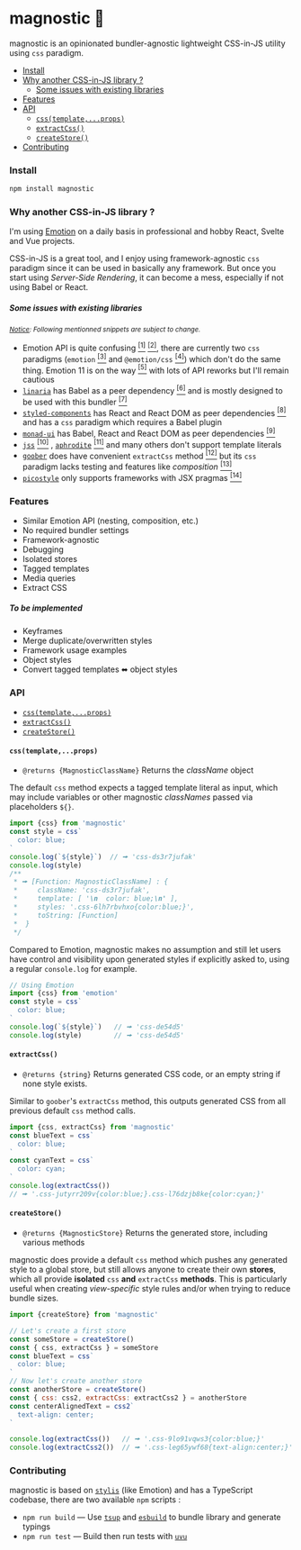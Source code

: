# magnostic 🧲

magnostic is an opinionated bundler-agnostic lightweight CSS-in-JS utility using `css` paradigm.

- [Install](https://github.com/tommywalkie/magnostic#install)
- [Why another CSS-in-JS library ?](https://github.com/tommywalkie/magnostic#why-another-css-in-js-library-)
  - [Some issues with existing libraries](https://github.com/tommywalkie/magnostic#some-issues-with-existing-libraries)
- [Features](https://github.com/tommywalkie/magnostic#features)
- [API](https://github.com/tommywalkie/magnostic#api)
  - [`css(template,...props)`](https://github.com/tommywalkie/magnostic#csstemplateprops)
  - [`extractCss()`](https://github.com/tommywalkie/magnostic#extractcss)
  - [`createStore()`](https://github.com/tommywalkie/magnostic#createstore)
- [Contributing](https://github.com/tommywalkie/magnostic#contributing)

### Install

```bash
npm install magnostic
```

### Why another CSS-in-JS library ?

I'm using [Emotion](https://github.com/emotion-js/emotion) on a daily basis in professional and hobby React, Svelte and Vue projects. 

CSS-in-JS is a great tool, and I enjoy using framework-agnostic `css` paradigm since it can be used in basically any framework. But once you start using _Server-Side Rendering_, it can become a mess, especially if not using Babel or React.

##### Some issues with existing libraries

<sup>_<u>Notice</u>: Following mentionned snippets are subject to change._</sup>

- Emotion API is quite confusing [<sup>[1]</sup>](https://github.com/emotion-js/emotion/issues/1342) [<sup>[2]</sup>](https://github.com/emotion-js/emotion/issues/1635), there are currently two `css` paradigms (`emotion` [<sup>[3]</sup>](https://github.com/emotion-js/emotion/blob/c85378a204613885a356eaba1480c5151838c458/packages/create-emotion/src/index.js#L78-L82) and `@emotion/css` [<sup>[4]</sup>](https://github.com/emotion-js/emotion/blob/c85378a204613885a356eaba1480c5151838c458/packages/css/src/index.js#L6-L8)) which don't do the same thing. Emotion 11 is on the way [<sup>[5]</sup>](https://github.com/emotion-js/emotion/issues/1606) with lots of API reworks but I'll remain cautious
- [`linaria`](https://github.com/callstack/linaria) has Babel as a peer dependency [<sup>[6]</sup>](https://github.com/callstack/linaria/blob/e7f000123e24bd29974361223b901af4c958709c/package.json#L123-L125) and is mostly designed to be used with this bundler [<sup>[7]</sup>](https://github.com/callstack/linaria/blob/e7f000123e24bd29974361223b901af4c958709c/src/core/css.ts#L8-L10)
- [`styled-components`](https://github.com/styled-components/styled-components) has React and React DOM as peer dependencies [<sup>[8]</sup>](https://github.com/styled-components/styled-components/blob/4d459d4a89f7e93a214697fe39cae5bbddf96308/packages/styled-components/package.json#L77-L81) and has a `css` paradigm which requires a Babel plugin
- [`monad-ui`](https://github.com/muhajirdev/monad-ui) has Babel, React and React DOM as peer dependencies [<sup>[9]</sup>](https://github.com/muhajirdev/monad-ui/blob/c77a5597e01adc77aced18d276c3b1995183e40f/package.json#L28-L32)
- [`jss`](https://github.com/cssinjs/jss) [<sup>[10]</sup>](https://cssinjs.org/jss-syntax?v=v10.4.0) , [`aphrodite`](https://github.com/Khan/aphrodite) [<sup>[11]</sup>](https://github.com/Khan/aphrodite/blob/dc4269a9d66cd270b746d9a1fd58320e1e42b9be/typings/index.d.ts#L125) and many others don't support template literals
- [`goober`](https://github.com/cristianbote/goober) does have convenient `extractCss` method [<sup>[12]</sup>](https://github.com/cristianbote/goober#extractcsstarget) but its `css` paradigm lacks testing and features like _composition_ [<sup>[13]</sup>](https://emotion.sh/docs/composition) 
- [`picostyle`](https://github.com/morishitter/picostyle) only supports frameworks with JSX pragmas [<sup>[14]</sup>](https://github.com/morishitter/picostyle#usage)

### Features

- Similar Emotion API (nesting, composition, etc.)
- No required bundler settings
- Framework-agnostic
- Debugging
- Isolated stores
- Tagged templates
- Media queries
- Extract CSS

##### _To be implemented_

- Keyframes
- Merge duplicate/overwritten styles
- Framework usage examples
- Object styles
- Convert tagged templates ⬌ object styles

### API

- [`css(template,...props)`](https://github.com/tommywalkie/magnostic#csstemplateprops)
- [`extractCss()`](https://github.com/tommywalkie/magnostic#extractcss)
- [`createStore()`](https://github.com/tommywalkie/magnostic#createstore)

#### `css(template,...props)`

- `@returns {MagnosticClassName}`  Returns the *className* object

The default `css` method expects a tagged template literal as input, which may include variables or other magnostic *classNames* passed via placeholders `${}`.

```js
import {css} from 'magnostic'
const style = css`
  color: blue;
`
console.log(`${style}`)  // 🠚 'css-ds3r7jufak'
console.log(style)
/**
 * 🠚 [Function: MagnosticClassName] : {
 *     className: 'css-ds3r7jufak',
 *     template: [ '\n  color: blue;\n' ],
 *     styles: '.css-6lh7rbvhxo{color:blue;}',
 *     toString: [Function]
 *  }
 */
```

Compared to Emotion, magnostic makes no assumption and still let users have control and visibility upon generated styles if explicitly asked to, using a regular `console.log` for example.

```js
// Using Emotion
import {css} from 'emotion'
const style = css`
  color: blue;
`
console.log(`${style}`)   // 🠚 'css-de54d5'
console.log(style)        // 🠚 'css-de54d5'
```

#### `extractCss()`

- `@returns {string}`  Returns generated CSS code, or an empty string if none style exists.

Similar to `goober`'s `extractCss` method, this outputs generated CSS from all previous default `css` method calls.

```js
import {css, extractCss} from 'magnostic'
const blueText = css`
  color: blue;
`
const cyanText = css`
  color: cyan;
`
console.log(extractCss())  
// 🠚 '.css-jutyrr209v{color:blue;}.css-l76dzjb8ke{color:cyan;}'
```

#### `createStore()`

- `@returns {MagnosticStore}`  Returns the generated store, including various methods

magnostic does provide a default `css` method which pushes any generated style to a global store, but still allows anyone to create their own **stores**, which all provide **isolated** `css` **and** `extractCss` **methods**. This is particularly useful when creating _view-specific_ style rules and/or when trying to reduce bundle sizes.

```js
import {createStore} from 'magnostic'

// Let's create a first store
const someStore = createStore()
const { css, extractCss } = someStore
const blueText = css`
  color: blue;
`
// Now let's create another store
const anotherStore = createStore()
const { css: css2, extractCss: extractCss2 } = anotherStore
const centerAlignedText = css2`
  text-align: center;
`

console.log(extractCss())   // 🠚 '.css-9lo91vqws3{color:blue;}'
console.log(extractCss2())  // 🠚 '.css-leg65ywf68{text-align:center;}'
```

### Contributing

magnostic is based on [`stylis`](https://github.com/thysultan/stylis.js) (like Emotion) and has a TypeScript codebase, there are two available `npm` scripts :

- `npm run build` — Use [`tsup`](https://github.com/egoist/tsup) and [`esbuild`](https://github.com/evanw/esbuild) to bundle library and generate typings
- `npm run test` — Build then run tests with [`uvu`](https://github.com/lukeed/uvu)

